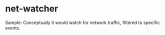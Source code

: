 # net-watcher
Sample: Conceptually it would watch for network traffic, filtered to specific events.
